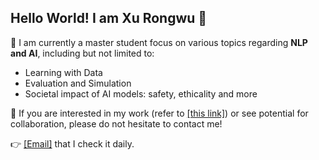 ## Hello World! I am Xu Rongwu 👋

🤖 I am currently a master student focus on various topics regarding **NLP and AI**, including but not limited to:

- Learning with Data
- Evaluation and Simulation
- Societal impact of AI models: safety, ethicality and more 

🤗 If you are interested in my work (refer to [[this link]](https://rongwuxu.site)) or see potential for collaboration, please do not hesitate to contact me!

👉 [[Email]](mailto:xrw22@mails.tsinghua.edu.cn) that I check it daily.
